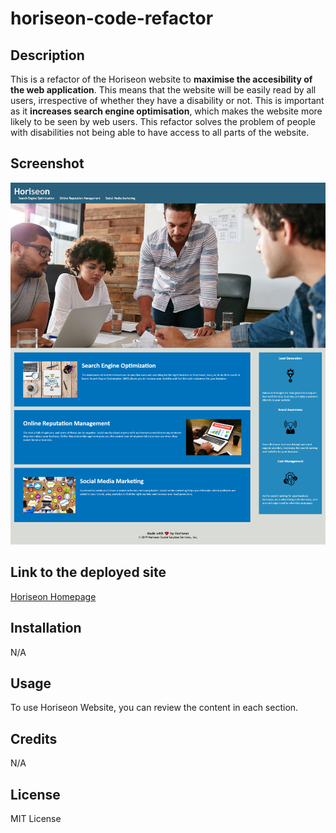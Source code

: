 # horiseon-code-refactor
## Description 

This is a refactor of the Horiseon website to **maximise the accesibility of the web application**. This means that the website will be easily read by all users, irrespective of whether they have a disability or not. This is important as it **increases search engine optimisation**, which makes the website more likely to be seen by web users. This refactor solves the problem of people with disabilities not being able to have access to all parts of the website. 

## Screenshot
![screenshot of webpage](assets\images\screencapture-natasha-16x-github-io-horiseon-code-refactor-2022-11-27-15_47_13.png "horiseon website")

## Link to the deployed site
[Horiseon Homepage](https://natasha-16x.github.io/horiseon-code-refactor/)

## Installation
N/A

## Usage 
To use Horiseon Website, you can review the content in each section.

## Credits
N/A

## License 
MIT License